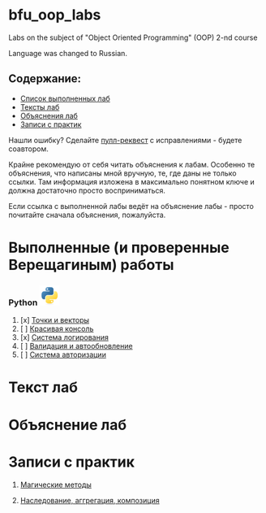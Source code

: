# bfu_oop_labs
Labs on the subject of "Object Oriented Programming" (OOP) 2-nd course

Language was changed to Russian.

## Содержание:
- [Список выполненных лаб](#Labs-done)
- [Тексты лаб](#Labs-text)
- [Объяснения лаб](#Explanation-labs)
- [Записи с практик](#Lectures)


Нашли ошибку? Сделайте [пулл-реквест](https://habr.com/ru/articles/125999/) с исправлениями - будете соавтором.

Крайне рекомендую от себя читать объяснения к лабам. Особенно те объяснения, что написаны мной вручную, те, где даны не только ссылки. Там информация изложена в максимально понятном ключе и должна достаточно просто восприниматься.
 
Если ссылка с выполненной лабы ведёт на объяснение лабы - просто почитайте сначала объяснения, пожалуйста.



<a name="Labs-done">

# Выполненные (и проверенные Верещагиным) работы
</a>
<a name="Labs-done">

### Python <img src="https://github.com/devicons/devicon/blob/master/icons/python/python-original.svg"  title="Python" alt="Python" width="40" height="40"/>&nbsp;
</a>

1. [x] [Точки и векторы](/Labs/Lab1/)
2. [ ] [Красивая консоль](/Labs/Lab2/lab2.py)
3. [x] [Система логирования](/Labs/Lab3/Lab3.py)
4. [ ] [Валидация и автообновление](/Labs/Lab4/Lab4.py)
5. [ ] [Cистема авторизации](/Labs/Lab5/Lab5.py)



<a name="Labs-text">

# Текст лаб
</a>




<a name="Explanation-labs">

# Объяснение лаб
</a>





<a name="Lectures">

# Записи с практик
</a>

1. [Магические методы](/Practice/Lesson1/)

2. [Наследование, аггрегация, композиция](/Practice/Lesson2/)

